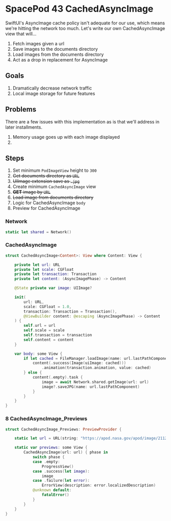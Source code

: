 # SpacePod 43 CachedAsyncImage

SwiftUI's AsyncImage cache policy isn't adequate for our use, which means we're hitting the network too much. Let's write our own CachedAsyncImage view that will...

1. Fetch images given a url
2. Save images to the documents directory
3. Load images from the documents directory
4. Act as a drop in replacement for AsyncImage

## Goals

1. Dramatically decrease network traffic
2. Local image storage for future features

## Problems

There are a few issues with this implementation as is that we'll address in later installments.

1. Memory usage goes up with each image displayed
2.

## Steps

1. Set minimum `PodImageView` height to `300`
2. ~~Get documents directory as `URL`~~
3. ~~UIImage extension save as `.jpg`~~
4. Create minimum `CachedAsyncImage` view
5. ~~**GET** image by `URL`~~
6. ~~Load image from documents directory~~
7. Logic for CachedAsyncImage `body`
8. Preview for CachedAsyncImage

### Network

```swift
static let shared = Network()
```

### CachedAsyncImage

```swift
struct CachedAsyncImage<Content>: View where Content: View {

    private let url: URL
    private let scale: CGFloat
    private let transaction: Transaction
    private let content: (AsyncImagePhase) -> Content

    @State private var image: UIImage?

    init(
        url: URL,
        scale: CGFloat = 1.0,
        transaction: Transaction = Transaction(),
        @ViewBuilder content: @escaping (AsyncImagePhase) -> Content
    ) {
        self.url = url
        self.scale = scale
        self.transaction = transaction
        self.content = content
    }

    var body: some View {
        if let cached = FileManager.loadImage(name: url.lastPathComponent) ?? image {
            content(.success(Image(uiImage: cached)))
                .animation(transaction.animation, value: cached)
        } else {
            content(.empty).task {
                image = await Network.shared.getImage(url: url)
                image?.saveJPG(name: url.lastPathComponent)
            }
        }
    }
}
```

### 8 CachedAsyncImage_Previews

```swift
struct CachedAsyncImage_Previews: PreviewProvider {

    static let url = URL(string: "https://apod.nasa.gov/apod/image/2112/JwstLaunch_Arianespace_1080.jpg")!

    static var previews: some View {
        CachedAsyncImage(url: url) { phase in
            switch phase {
            case .empty:
                ProgressView()
            case .success(let image):
                image
            case .failure(let error):
                ErrorView(description: error.localizedDescription)
            @unknown default:
                fatalError()
            }
        }
    }
}
```
